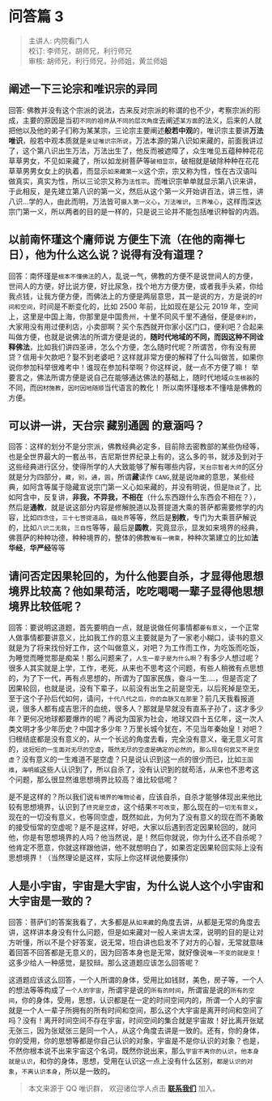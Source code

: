 # 问答篇 3

> 主讲人: 内院看门人 <br />
> 校订: 李师兄，胡师兄，利行师兄 <br />
> 审核: 胡师兄，利行师兄，孙师姐，黄兰师姐 <br />

## 阐述一下**三论宗**和**唯识宗**的异同

回答: 佛教并没有这个宗派的说法，古来反对宗派的称谓的也不少，考察宗派的形成，主要的原因是当初`不同的祖师`从`不同的层次角度`去阐述`某方面`的法义，后来的人就把他以及他的弟子们称为某某宗，三论宗主要阐述**般若中观**的，唯识宗主要讲**万法唯识**，般若中观本质就是`亲证唯识宗所说`，万法本源的第八识如来藏的，前面我讲过了，这个第八识出生万法，万法出生了，他反而被遮障了，众生唯见五蕴种种花花草草男女，不见如来藏了，所以如龙树菩萨等`破相显宗`，破相就是破除种种在花花草草男男女女上的执着，而显示`如来藏第一义`这个宗，宗又称为性，性在古汉语叫做真实，真实为性，所以三论宗又称为`法性宗`。而唯识宗单单就显示第八识来讲，于此相反，是先建立第八识的第一义，然后从这个第一义开始讲百法，讲三性，讲八识...学的人，由此而明，万法皆可`摄入第一义心`，`万法唯识`，`三界唯心`，这样而深达宗门第一义，所以两者的目的是一样的，只是说三论并不能包括唯识种智的内涵。

## 以前南怀瑾这个庸师说 **方便生下流**（在他的南禅七日），他为什么这么说？说得有没有道理？

回答：南怀瑾是`根本不懂佛法`的人，乱说一气，佛教的方便不是说世间人的方便，世间人的方便，好比说方便，好比尿急，找个地方方便方便，或者我手头紧，你给我点钱，让我方便方便，而佛法上的方便是两层意思，其一是说的方，方是说的`时间和空间`，时间是不断变化的，比如 2500 年前，比如现在是公元 2019 年，空间上，这里是中国上海，你那里是中国贵州，十里不同风千里不通俗，便是`便利的`，大家用没有用过便利店，小卖部啊？买个东西就开你家小区门口，便利吧？合起来叫做方便，也就是说佛法的所谓方便是说的，**随时代地域的不同，而因这种不同诠释佛法**，比如我们讲四圣谛，怎么个方便，怎么随时代呢？所谓苦，你有没有房贷？信用卡欠款吧？娶不到老婆吧？这样就非常方便的解释了什么叫做苦，如果你说你参加科举很难考中！谁现在参加科举啊？你这样说，就一点不方便了嘛！
举要言之，佛法所谓方便是说自己在能够通达佛法的基础上，随时代地域`众生根器`的不同，而`因材施教`，`因时因地随顺`当代语言的教化！
所以南怀瑾根本不懂啥是佛教的方便。

## 可以讲一讲，天台宗 **藏别通圆** 的意涵吗？

回答：这样的划分不是分宗派，佛教经典必定多，目前除去密教部的某些伪经等，也是全世界最大的一套丛书，吉尼斯世界纪录上有的，这么多的书，就涉及到对于这些经典进行区分，使得所学的人大致能够了解有哪些内容，`天台宗智者大师`的区分就是分为四部分，`藏`，`别`，`通`，`圆`，所谓**藏**读作 `CANG`,就是说`隐藏`的意思，某些经典，如阿含等属于隐藏宣说宗门第一义心如来藏的，并没有明说，但是`隐说`了，比如阿含中，反复讲，**非我，不异我，不相在**（什么东西跟什么东西会不相在？），然后是**通教**，就是说这部分内容是修解脱道以及菩提道大乘的菩萨都需要修学的内容，比如`四念住`，`三十七菩提道品`，`蕴处界`等等，然后是**别教**，专门为大乘菩萨解说的，比如`八识二无我`，`三自性`等等，最后是**圆教**，究竟显示，显发如来境界的经典，佛菩萨的种种功德，种种境界的，整体的佛教`唯有一佛乘`，种种次第建立的比如**法华经**，**华严经**等等

## 请问**否定因果轮回**的，为什么他要**自杀**，才显得他思想境界比较高？他如果**苟活**，吃吃喝喝一辈子显得他思想境界比较低呢？

回答：要说明这道题，首先要明白一点，就是说做任何事情都`要有意义`，一个正常人做事情都要讲意义，比如我工作的意义主要就是为了一家老小糊口，读书的意义就是为了将来找份好工作，这个叫做意义，对吧？为工作而工作，为吃饭而吃饭，为睡觉而睡觉那是痴呆！那么问题来了，`人生一辈子是为什么啊`？有多少人想过呢？很多人其实就是上学，工作，老死，从来也不思考这个问题，有些人稍微有点思想的，为了下一代，再有点思想的，所谓为了国家民族，奋斗一生....，但是否定了因果轮回，也就是说，没有下辈子，以前没有出生之前是空无，以后死掉是空无，至于这个子孙后代如何，请问，`十代八代之后，你的血脉又在那里`？前几天我看报道说，很多人都有成吉思汗的血统，很多人？那就是早就没有直系子孙了，这才多少年？更何况地球都要爆炸的呢？再说为国家为社会，地球又四十五亿年，这一次人类文明才多少年历史？中国才多少年？万里长城今犹在，不见当年秦始皇！对吧？归根结底都是没有意义的，从一个长远的角度去看，完全没有意义，毫无意义可言的，`这短短的一生面对无尽的空虚`，`既然无尽的空虚是确定的必然的`，`那么现在何尝又不是空虚`？没有意义的一生难道不是空虚？只是说认识到这一点的很少而已，比如`王国维`，`海明威`这些人认识到了，所以自杀了，没有认识到的就苟活，从来也不思考这个问题，那么很显然谁思想境界比较高？谁比较低呢？

是不是这样的？所以我们说`有境界的唯物论者`，应该自杀，自杀才能够体现出来他比较有思想境界，认识到了`终究是空虚`，这个结果`不可改变`，那么现在的`一切无有意义`，现在的一切没有意义，也等同空虚，既然如此，为何为了没有意义的现在而不勇敢的接受恒常的空虚呢？是不是这样，好吧，大家以后遇到否定因果轮回的，就问他，你是有思想境界的人吗？他当然说，是！然后你就说，你为什么还不自杀呢？他肯定不愿意，你就这样跟他讲，他不就想明白了，如果否定因果轮回实际上没有思想境界！（当然理论是这样，实际上你这样说他要揍你）

## **人是小宇宙，宇宙是大宇宙**，为什么说人这个小宇宙和大宇宙是一致的？

回答：菩萨们的答案我看了，大多都是从`如来藏`的角度去讲，从都是无常的角度去讲，这样讲本身没有什么问题，但是如来藏对一般人来讲太深，说明的目的是让对方听懂，所以不是个好答案，说无常，坦白讲也启发不了对方的心智，无常就意味着回答不回答都是无意义的，因为回答本身也是无常，就好像说`唯一不变的就是变`！这多少给人一种感觉，是狡辩。那么这道题应该怎么回答呢？

这道题应该这么回答，一个人所谓的身体，受用比如钱财，美色，房子等，一个人的想法等等构成了`一个人的宇宙`，所谓宇是说的`所有的时间`，所谓宙是说的`所有的空间`，你的身体，受用，思想，认识都是在一定的时间空间内的，所谓一个人的宇宙就是一个人一辈子所拥有的所有时间和空间，那么这个大宇宙是离开时间和空间了吗？没有！离开时间空间不存在宇宙，时间空间的集合就是宇宙故！好比离开张斌无张三，因为张斌张三是同一个人，从这个角度去讲是一致的。还有，你的身体，你的受用，你的思想等都是你自己认识的对象，宇宙是不是你认识的对象？也是，不然你根本说不出来宇宙这个名词，既然你说出来，那么`宇宙不离你的认识`，`他本身就是认识`，和你的身体，思想，受用在认识这一点上没有什么区别，`都是认识的对象`，`不离认识本身`，所以是一致的。

> 本文来源于 QQ 唯识群， 欢迎诸位学人点击 **[联系我们](https://mp.weixin.qq.com/s/lZCfWjmLjgNR165Tx4_bCQ)** 加入。


